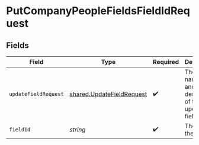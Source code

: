 # PutCompanyPeopleFieldsFieldIdRequest


## Fields

| Field                                                                  | Type                                                                   | Required                                                               | Description                                                            |
| ---------------------------------------------------------------------- | ---------------------------------------------------------------------- | ---------------------------------------------------------------------- | ---------------------------------------------------------------------- |
| `updateFieldRequest`                                                   | [shared.UpdateFieldRequest](../../models/shared/updatefieldrequest.md) | :heavy_check_mark:                                                     | The new name and/or description of the updated field.                  |
| `fieldId`                                                              | *string*                                                               | :heavy_check_mark:                                                     | The ID of the field.                                                   |